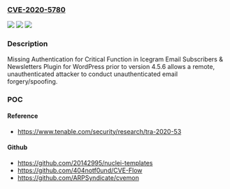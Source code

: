 ### [CVE-2020-5780](https://cve.mitre.org/cgi-bin/cvename.cgi?name=CVE-2020-5780)
![](https://img.shields.io/static/v1?label=Product&message=Icegram%20Email%20Subscribers%20%26%20Newsletters%20Plugin%20for%20WordPress&color=blue)
![](https://img.shields.io/static/v1?label=Version&message=n%2Fa&color=blue)
![](https://img.shields.io/static/v1?label=Vulnerability&message=Unauthenticated%20email%20forgery%2Fspoofing%20in%20WordPress%20Email%20Subscribers%20plugin&color=brighgreen)

### Description

Missing Authentication for Critical Function in Icegram Email Subscribers & Newsletters Plugin for WordPress prior to version 4.5.6 allows a remote, unauthenticated attacker to conduct unauthenticated email forgery/spoofing.

### POC

#### Reference
- https://www.tenable.com/security/research/tra-2020-53

#### Github
- https://github.com/20142995/nuclei-templates
- https://github.com/404notf0und/CVE-Flow
- https://github.com/ARPSyndicate/cvemon

